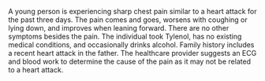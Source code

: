 A young person is experiencing sharp chest pain similar to a heart attack for the past three days. The pain comes and goes, worsens with coughing or lying down, and improves when leaning forward. There are no other symptoms besides the pain. The individual took Tylenol, has no existing medical conditions, and occasionally drinks alcohol. Family history includes a recent heart attack in the father. The healthcare provider suggests an ECG and blood work to determine the cause of the pain as it may not be related to a heart attack.